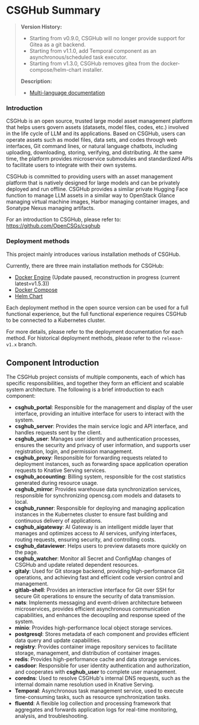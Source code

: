 # CSGHub Summary

> **Version History:**
>
> - Starting from v0.9.0, CSGHub will no longer provide support for Gitea as a git backend.
> - Starting from v1.1.0, add Temporal component as an asynchronous/scheduled task executor.
> - Starting from v1.3.0, CSGHub removes gitea from the docker-compose/helm-chart installer.
>
> **Description:**
>
> - [Multi-language documentation](docs/)

### Introduction

CSGHub is an open source, trusted large model asset management platform that helps users govern assets (datasets, model files, codes, etc.) involved in the life cycle of LLM and its applications. Based on CSGHub, users can operate assets such as model files, data sets, and codes through web interfaces, Git command lines, or natural language chatbots, including uploading, downloading, storing, verifying, and distributing. At the same time, the platform provides microservice submodules and standardized APIs to facilitate users to integrate with their own systems.

CSGHub is committed to providing users with an asset management platform that is natively designed for large models and can be privately deployed and run offline. CSGHub provides a similar private Hugging Face function to manage LLM assets in a similar way to OpenStack Glance managing virtual machine images, Harbor managing container images, and Sonatype Nexus managing artifacts.

For an introduction to CSGHub, please refer to: https://github.com/OpenCSGs/csghub

### Deployment methods

This project mainly introduces various installation methods of CSGHub.

Currently, there are three main installation methods for CSGHub:

- [Docker Engine](docker/README.md) (Update paused, reconstruction in progress (current latest=v1.5.3))
- [Docker Compose](docker/compose/README.md)
- [Helm Chart](helm/README.md)

Each deployment method in the open source version can be used for a full functional experience, but the full functional experience requires CSGHub to be connected to a Kubernetes cluster. 

For more details, please refer to the deployment documentation for each method. For historical deployment methods, please refer to the `release-v1.x` branch.

## Component Introduction

The CSGHub project consists of multiple components, each of which has specific responsibilities, and together they form an efficient and scalable system architecture. The following is a brief introduction to each component:

- **csghub_portal**: Responsible for the management and display of the user interface, providing an intuitive interface for users to interact with the system.
- **csghub_server**: Provides the main service logic and API interface, and handles requests sent by the client.
- **csghub_user**: Manages user identity and authentication processes, ensures the security and privacy of user information, and supports user registration, login, and permission management.
- **csghub_proxy**: Responsible for forwarding requests related to deployment instances, such as forwarding space application operation requests to Knative Serving services.
- **csghub_accounting**: Billing system, responsible for the cost statistics generated during resource usage.
- **csghub_mirror**: Provides warehouse data synchronization services, responsible for synchronizing opencsg.com models and datasets to local.
- **csghub_runner**: Responsible for deploying and managing application instances in the Kubernetes cluster to ensure fast building and continuous delivery of applications.
- **csghub_aigateway**: AI Gateway is an intelligent middle layer that manages and optimizes access to AI services, unifying interfaces, routing requests, ensuring security, and controlling costs.
- **csghub_dataviewer**: Helps users to preview datasets more quickly on the page.
- **csghub_watcher**: Monitor all Secret and ConfigMap changes of CSGHub and update related dependent resources.
- **gitaly**: Used for Git storage backend, providing high-performance Git operations, and achieving fast and efficient code version control and management.
- **gitlab-shell**: Provides an interactive interface for Git over SSH for secure Git operations to ensure the security of data transmission.
- **nats**: Implements messaging and event-driven architecture between microservices, provides efficient asynchronous communication capabilities, and enhances the decoupling and response speed of the system.
- **minio**: Provides high-performance local object storage services.
- **postgresql**: Stores metadata of each component and provides efficient data query and update capabilities.
- **registry**: Provides container image repository services to facilitate storage, management, and distribution of container images.
- **redis**: Provides high-performance cache and data storage services.
- **casdoor**: Responsible for user identity authentication and authorization, and cooperates with **csghub_user** to complete user management.
- **coredns**: Used to resolve CSGHub's internal DNS requests, such as the internal domain name resolution used in Knative Serving.
- **Temporal**: Asynchronous task management service, used to execute time-consuming tasks, such as resource synchronization tasks.
- **fluentd**: A flexible log collection and processing framework that aggregates and forwards application logs for real-time monitoring, analysis, and troubleshooting.